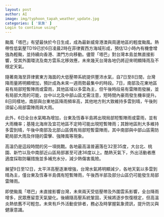 ```yaml
---
layout: post
author: AI
image: img/typhoon_tapah_weather_update.jpg
categories: [ '氣象' ]
Login to continue using"
---
```

颱風「塔巴」有望最快於今日生成，成為最新威脅港澳與周邊地區的輕度颱風。熱帶性低氣壓TD19已於6日凌晨2時在菲律賓西方海域形成，預估12小時內有機會增強為輕颱，並持續向香港、澳門方向移動。儘管「塔巴」對台灣本島並無直接影響，受其外圍環流及南方雲系北移效應，未來幾天台灣各地仍將迎來明顯降雨及不穩定天氣。

隨著南海至菲律賓東方海面的大低壓帶系統提供豐沛水氣，自7日至8日間，台灣降雨量將明顯增加，預計成為未來一週雨勢最集中的時段。7日，南部及花東地區易有局部短暫陣雨或雷雨，其他區域以多雲為主，但午後時段易有雷陣雨發展，並有局部大雨的可能，台中以北及中部山區尤需注意，短時間內豪雨發生機率提升。8日同樣地，南部與台東地區降雨頻率高，其他地方則大致維持多雲到晴，午後則須留心局部雷陣雨與大雨。

此外，6日全台水氣略為增加，台東及恆春半島將出現局部短暫陣雨或雷雨，並有大雨機率；基隆北海岸及宜花地區不定時可能出現短暫陣雨；其餘地區則大多維持多雲到晴，午後中南部及北部山區偶有局部短暫雷陣雨，其中南部與中部山區需防範局部大雨及伴隨的雷擊、強陣風等現象。

高溫仍是這段時間的另一項挑戰。各地最高溫普遍落在32至35度，大台北、桃園、新竹以及中南部近山區局部甚至可達36度以上。酷熱天氣下，外出活動者應適度採取防曬措施並多補充水分，減少熱傷害風險。

展望9日至12日，太平洋高壓逐漸增強，台灣水氣將明顯減少，各地天氣以多雲到晴為主，僅台東及恆春半島偶有短暫陣雨，午後西半部及部分山區仍可能發生局部雷陣雨。

即使颱風「塔巴」未直接影響台灣，未來兩天受低壓帶及外圍雲系影響，全台降雨增多，民眾應留意天氣變化。後續隨高壓系統鞏固，天候將逐步恢復穩定，但高溫炎熱依舊不可輕忽。未來有戶外活動安排者，務必及時掌握氣象資訊，提升防災與健康意識。